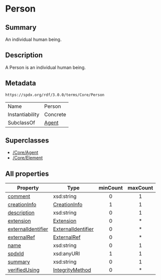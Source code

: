 <!-- Automatically generated by spec-parser v2.3.0 on 2024-07-29T18:25:30.305944+00:00 -->
<!-- SPDX-License-Identifier: Community-Spec-1.0 -->

# Person

## Summary

An individual human being.


## Description

A Person is an individual human being.


## Metadata

`https://spdx.org/rdf/3.0.0/terms/Core/Person`


| | |
|---|---|
| Name | Person |
| Instantiability | Concrete |
| SubclassOf | [Agent](../Classes/Agent.md) |


## Superclasses

* [/Core/Agent](../../Core/Classes/Agent.md)
* [/Core/Element](../../Core/Classes/Element.md)






## All properties

| Property | Type | minCount | maxCount |
|---|---|:---:|:---:|
| [comment](../../Core/Properties/comment.md) | xsd:string | 0 | 1 |
| [creationInfo](../../Core/Properties/creationInfo.md) | [CreationInfo](../../Core/Classes/CreationInfo.md) | 1 | 1 |
| [description](../../Core/Properties/description.md) | xsd:string | 0 | 1 |
| [extension](../../Core/Properties/extension.md) | [Extension](../../Extension/Classes/Extension.md) | 0 | * |
| [externalIdentifier](../../Core/Properties/externalIdentifier.md) | [ExternalIdentifier](../../Core/Classes/ExternalIdentifier.md) | 0 | * |
| [externalRef](../../Core/Properties/externalRef.md) | [ExternalRef](../../Core/Classes/ExternalRef.md) | 0 | * |
| [name](../../Core/Properties/name.md) | xsd:string | 0 | 1 |
| [spdxId](../../Core/Properties/spdxId.md) | xsd:anyURI | 1 | 1 |
| [summary](../../Core/Properties/summary.md) | xsd:string | 0 | 1 |
| [verifiedUsing](../../Core/Properties/verifiedUsing.md) | [IntegrityMethod](../../Core/Classes/IntegrityMethod.md) | 0 | * |



